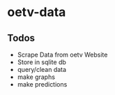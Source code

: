 # oetv-data 

## Todos
- Scrape Data from oetv Website
- Store in sqlite db
- query/clean data
- make graphs
- make predictions